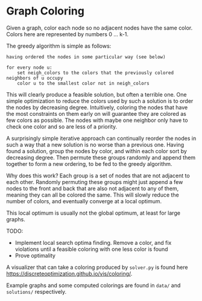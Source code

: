 # Graph Coloring

Given a graph, color each node so no adjacent nodes have the same color.
Colors here are represented by numbers 0 ... k-1.

The greedy algorithm is simple as follows:

```
having ordered the nodes in some particular way (see below)

for every node u:
    set neigh_colors to the colors that the previously colored neighbors of u occupy
    color u to the smallest color not in neigh_colors
```

This will clearly produce a feasible solution, but often a terrible one. One simple
optimization to reduce the colors used by such a solution is to order the nodes by
decreasing degree. Intuitively, coloring the nodes that have the most constraints on
them early on will guarantee they are colored as few colors as possible. The nodes with
maybe one neighbor only have to check one color and so are less of a priority.

A surprisingly simple iterative approach can continually reorder the nodes in such
a way that a new solution is no worse than a previous one. Having found a solution,
group the nodes by color, and within each color sort by decreasing degree. Then permute
these groups randomly and append them together to form a new ordering, to be fed to 
the greedy algorithm. 

Why does this work? Each group is a set of nodes that are not adjacent to each other. Randomly
permuting these groups might just append a few nodes to the front and back that are also not
adjacent to any of them, meaning they can all be colored the same. This will slowly reduce
the number of colors, and eventually converge at a local optimum.

This local optimum is usually not the global optimum, at least for large graphs.

TODO:
- Implement local search optima finding. Remove a color, and fix violations until a feasible coloring
 with one less color is found
- Prove optimality

A visualizer that can take a coloring produced by `solver.py` is found here https://discreteoptimization.github.io/vis/coloring/.

Example graphs and some computed colorings are found in `data/` and `solutions/` respectively.